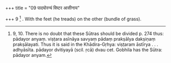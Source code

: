 +++
title = "09 पादयोरन्यं विष्टर आसीनाय"

+++
9 [^5] . With the feet (he treads) on the other (bundle of grass).


[^5]:  9, 10. There is no doubt that these Sūtras should be divided p. 274 thus: pādayor anyaṃ. viṣṭara asīnāya savyaṃ pādaṃ prakṣālya dakṣiṇaṃ prakṣālayati. Thus it is said in the Khādira-Gṛhya: viṣṭaram āstīrya . . . adhyāsīta. pādayor dvitiyayā (scil. ṛcā) dvau cet. Gobhila has the Sūtra: pādayor anyam.

